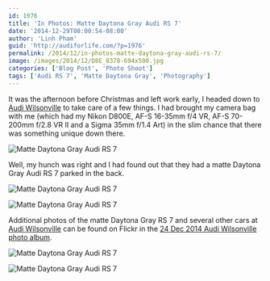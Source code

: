 ```yaml
---
id: 1976
title: 'In Photos: Matte Daytona Gray Audi RS 7'
date: '2014-12-29T08:00:54-08:00'
author: 'Linh Pham'
guid: 'http://audiforlife.com/?p=1976'
permalink: /2014/12/in-photos-matte-daytona-gray-audi-rs-7/
image: /images/2014/12/D8E_8378-694x500.jpg
categories: ['Blog Post', 'Photo Shoot']
tags: ['Audi RS 7', 'Matte Daytona Gray', 'Photography']
---
```


It was the afternoon before Christmas and left work early, I headed down to [Audi Wilsonville](http://www.audiwilsonville.com/) to take care of a few things. I had brought my camera bag with me (which had my Nikon D800E, AF-S 16-35mm f/4 VR, AF-S 70-200mm f/2.8 VR II and a Sigma 35mm f/1.4 Art) in the slim chance that there was something unique down there.

![Matte Daytona Gray Audi RS 7](/images/2014/12/D8E_8379.jpg)

Well, my hunch was right and I had found out that they had a matte Daytona Gray Audi RS 7 parked in the back.

![Matte Daytona Gray Audi RS 7](/images/2014/12/D8E_8378.jpg)

![Matte Daytona Gray Audi RS 7](/images/2014/12/D8E_8387.jpg)

Additional photos of the matte Daytona Gray RS 7 and several other cars at [Audi Wilsonville](http://www.audiwilsonville.com/) can be found on Flickr in the [24 Dec 2014 Audi Wilsonville photo album](https://www.flickr.com/photos/questionlp/sets/72157649943454561/).

![Matte Daytona Gray Audi RS 7](/images/2014/12/D8E_8381.jpg)

![Matte Daytona Gray Audi RS 7](/images/2014/12/D8E_8384.jpg)
